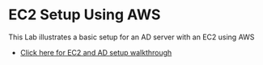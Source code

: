 # EC2 Setup Using AWS
This Lab illustrates a basic setup for an AD server with an EC2 using AWS
- [Click here for EC2 and AD setup walkthrough](ec2-setup.md)
